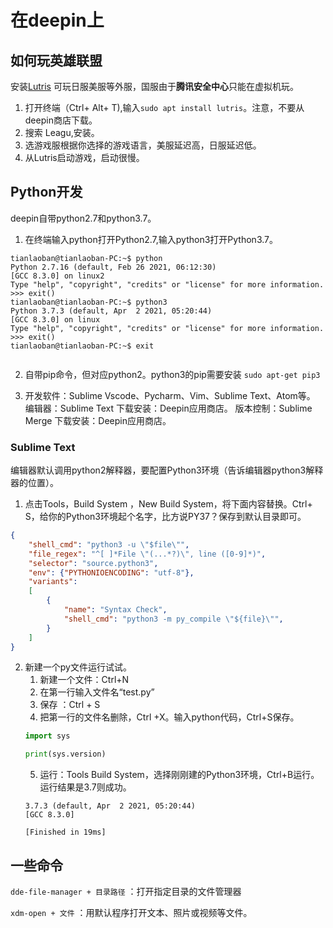 # 在deepin上

## 如何玩英雄联盟
安装[Lutris](https://lutris.net/downloads) 可玩日服美服等外服，国服由于**腾讯安全中心**只能在虚拟机玩。

1. 打开终端（Ctrl+ Alt+ T),输入`sudo apt install lutris`。注意，不要从deepin商店下载。
2. 搜索 Leagu,安装。
3. 选游戏服根据你选择的游戏语言，美服延迟高，日服延迟低。
4. 从Lutris启动游戏，启动很慢。

## Python开发
deepin自带python2.7和python3.7。

1. 在终端输入python打开Python2.7,输入python3打开Python3.7。

```shell
tianlaoban@tianlaoban-PC:~$ python
Python 2.7.16 (default, Feb 26 2021, 06:12:30) 
[GCC 8.3.0] on linux2
Type "help", "copyright", "credits" or "license" for more information.
>>> exit()
tianlaoban@tianlaoban-PC:~$ python3
Python 3.7.3 (default, Apr  2 2021, 05:20:44) 
[GCC 8.3.0] on linux
Type "help", "copyright", "credits" or "license" for more information.
>>> exit()
tianlaoban@tianlaoban-PC:~$ exit


```

2. 自带pip命令，但对应python2。python3的pip需要安装
`sudo apt-get pip3`

3. 开发软件：Sublime
Vscode、Pycharm、Vim、Sublime Text、Atom等。
编辑器：Sublime Text
    下载安装：Deepin应用商店。
版本控制：Sublime Merge
    下载安装：Deepin应用商店。
     
### Sublime Text
编辑器默认调用python2解释器，要配置Python3环境（告诉编辑器python3解释器的位置）。

1. 点击Tools，Build System ，New Build System，将下面内容替换。Ctrl+ S，给你的Python3环境起个名字，比方说PY37？保存到默认目录即可。
```json
{
    "shell_cmd": "python3 -u \"$file\"",
    "file_regex": "^[ ]*File \"(...*?)\", line ([0-9]*)",
    "selector": "source.python3",
    "env": {"PYTHONIOENCODING": "utf-8"},
    "variants":
    [
        {
            "name": "Syntax Check",
            "shell_cmd": "python3 -m py_compile \"${file}\"",
        }
    ]
}

```
2. 新建一个py文件运行试试。
    1. 新建一个文件：Ctrl+N
    2. 在第一行输入文件名“test.py”
    3. 保存 ：Ctrl + S
    4. 把第一行的文件名删除，Ctrl +X。输入python代码，Ctrl+S保存。
    ```python
    import sys

    print(sys.version)
    ```
    5. 运行：Tools Build System，选择刚刚建的Python3环境，Ctrl+B运行。运行结果是3.7则成功。
    ```shell
    3.7.3 (default, Apr  2 2021, 05:20:44) 
    [GCC 8.3.0]
    
    [Finished in 19ms]
    ```


## 一些命令

`dde-file-manager + 目录路径` ：打开指定目录的文件管理器

`xdm-open + 文件` ：用默认程序打开文本、照片或视频等文件。

